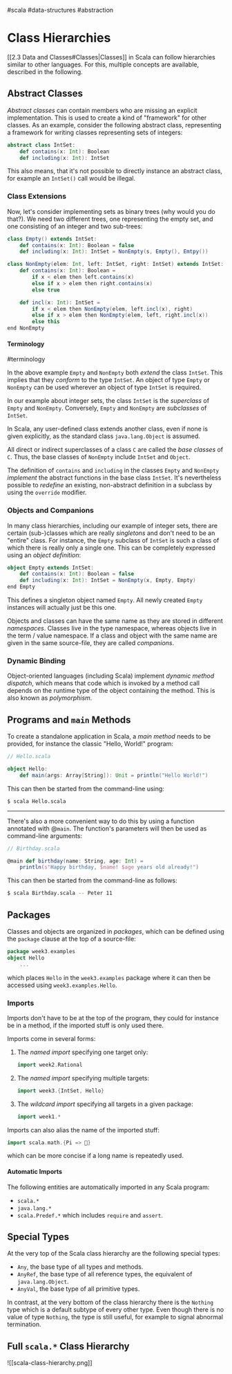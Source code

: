#scala #data-structures #abstraction
# Class Hierarchies
[[2.3 Data and Classes#Classes|Classes]] in Scala can follow hierarchies similar to other languages. For this, multiple concepts are available, described in the following.

## Abstract Classes
*Abstract classes* can contain members who are missing an explicit implementation. This is used to create a kind of "framework" for other classes.
As an example, consider the following abstract class, representing a framework for writing classes representing sets of integers:
```Scala
abstract class IntSet:
	def contains(x: Int): Boolean
	def including(x: Int): IntSet
```

This also means, that it's not possible to directly instance an abstract class, for example an `IntSet()` call would be illegal.

### Class Extensions
Now, let's consider implementing sets as binary trees (why would you do that?). We need two different trees, one representing the empty set, and one consisting of an integer and two sub-trees:
```Scala
class Empty() extends IntSet:
	def contains(x: Int): Boolean = false
	def including(x: Int): IntSet = NonEmpty(s, Empty(), Emtpy())

class NonEmpty(elem: Int, left: IntSet, right: IntSet) extends IntSet:
	def contains(x: Int): Boolean =
		if x < elem then left.contains(x)
		else if x > elem then right.contains(x)
		else true

	def incl(x: Int): IntSet =
		if x < elem then NonEmpty(elem, left.incl(x), right)
		else if x > elem then NonEmpty(elem, left, right.incl(x))
		else this
end NonEmpty
```
#### Terminology
#terminology 

In the above example `Empty` and `NonEmpty` both *extend* the class `IntSet`. This implies that they *conform* to the type `IntSet`.
An object of type `Empty` or `NonEmpty` can be used wherever an object of type `IntSet` is required.

In our example about integer sets, the class `IntSet` is the *superclass* of `Empty` and `NonEmpty`. Conversely, `Empty` and `NonEmpty` are *subclasses* of `IntSet`. 

In Scala, any user-defined class extends another class, even if none is given explicitly, as the standard class `java.lang.Object` is assumed.

All direct or indirect superclasses of a class `C` are called the *base classes* of `C`.
Thus, the base classes of `NonEmpty` include `IntSet` and `Object`.

The definition of `contains` and `including` in the classes `Empty` and `NonEmpty` *implement* the abstract functions in the base class `IntSet`.
It's nevertheless possible to *redefine* an existing, non-abstract definition in a subclass by using the `override` modifier.

### Objects and Companions
In many class hierarchies, including our example of integer sets, there are certain (sub-)classes which are really *singletons* and don't need to be an "entire" class.
For instance, the `Empty` subclass of `IntSet` is such a class of which there is really only a single one.
This can be completely expressed using an *object definition*:
```Scala
object Empty extends IntSet:
	def contains(x: Int): Boolean = false
	def including(x: Int): IntSet = NonEmpty(x, Empty, Empty)
end Empty
```
This defines a singleton object named `Empty`. All newly created `Empty` instances will actually just be this one.

Objects and classes can have the same name as they are stored in different *namespaces*. Classes live in the type namespace, whereas objects live in the term / value namespace.
If a class and object with the same name are given in the same source-file, they are called *companions*.

### Dynamic Binding
Object-oriented languages (including Scala) implement *dynamic method dispatch*, which means that code which is invoked by a method call depends on the runtime type of the object containing the method.
This is also known as *polymorphism*.

## Programs and `main` Methods
To create a standalone application in Scala, a *main method* needs to be provided, for instance the classic "Hello, World!" program:
```Scala
// Hello.scala

object Hello:
	def main(args: Array[String]): Unit = println("Hello World!")
```
This can then be started from the command-line using:
```bash
$ scala Hello.scala
```
 <hr>

There's also a more convenient way to do this by using a function annotated with @`main`. The function's parameters will then be used as command-line arguments:
```Scala
// Birthday.scala

@main def birthday(name: String, age: Int) =
	println(s"Happy birthday, $name! $age years old already!")
```
This can then be started from the command-line as follows:
```bash
$ scala Birthday.scala -- Peter 11
```

## Packages
Classes and objects are organized in *packages*, which can be defined using the `package` clause at the top of a source-file:
```Scala
package week3.examples
object Hello
	...
```
which places `Hello` in the `week3.examples` package where it can then be accessed using `week3.examples.Hello`.

### Imports
Imports don't have to be at the top of the program, they could for instance be in a method, if the imported stuff is only used there.

Imports come in several forms:
1. The *named import* specifying one target only:
	```Scala
	import week2.Rational
	```
2. The *named import* specifying multiple targets:
	```Scala
	import week3.{IntSet, Hello}
	```
3. The *wildcard import* specifying all targets in a given package:
	```Scala
	import week1.*
	```

Imports can also alias the name of the imported stuff:
```Scala
import scala.math.{Pi => 🥧}
```
which can be more concise if a long name is repeatedly used.

#### Automatic Imports
The following entities are automatically imported in any Scala program:
- `scala.*`
- `java.lang.*`
- `scala.Predef.*` which includes `require` and `assert`.

## Special Types
At the very top of the Scala class hierarchy are the following special types:
- `Any`, the base type of all types and methods.
- `AnyRef`, the base type of all reference types, the equivalent of `java.lang.Object`.
- `AnyVal`, the base type of all primitive types.

In contrast, at the very bottom of the class hierarchy there is the `Nothing` type which is a default subtype of every other type. Even though there is no value of type `Nothing`, the type is still useful, for example to signal abnormal termination.

## Full `scala.*` Class Hierarchy
![[scala-class-hierarchy.png]]